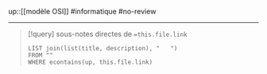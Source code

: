 up::[[modèle OSI]]
#informatique #no-review 

---


> [!query] sous-notes directes de `=this.file.link`
> ```dataview
> LIST join(list(title, description), "   ")
> FROM ""
> WHERE econtains(up, this.file.link)
> ```


